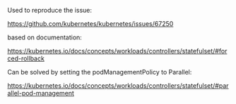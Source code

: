 Used to reproduce the issue:

https://github.com/kubernetes/kubernetes/issues/67250

based on documentation:

https://kubernetes.io/docs/concepts/workloads/controllers/statefulset/#forced-rollback

Can be solved by setting the podManagementPolicy to Parallel:

https://kubernetes.io/docs/concepts/workloads/controllers/statefulset/#parallel-pod-management
